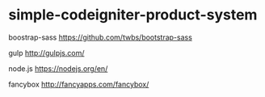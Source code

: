 # simple-codeigniter-product-system

boostrap-sass
https://github.com/twbs/bootstrap-sass

gulp
http://gulpjs.com/

node.js
https://nodejs.org/en/

fancybox
http://fancyapps.com/fancybox/

